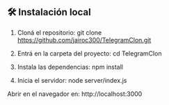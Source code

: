 ## 🛠️ Instalación local

1. Cloná el repositorio:
git clone https://github.com/jairoc300/TelegramClon.git

2. Entrá en la carpeta del proyecto:
cd TelegramClon

3. Instala las dependencias:
npm install

4. Inicia el servidor:
node server/index.js

Abrir en el navegador en:
http://localhost:3000
